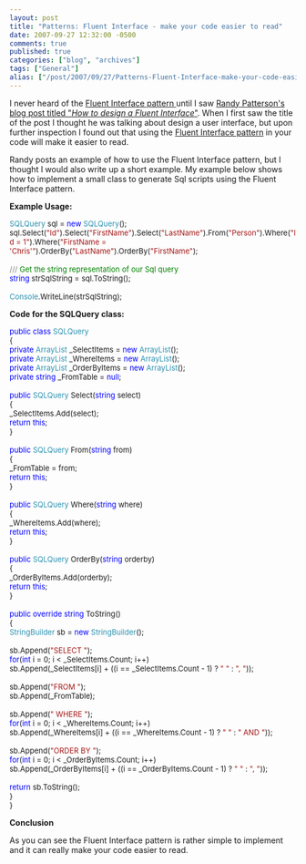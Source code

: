 ```yaml
---
layout: post
title: "Patterns: Fluent Interface - make your code easier to read"
date: 2007-09-27 12:32:00 -0500
comments: true
published: true
categories: ["blog", "archives"]
tags: ["General"]
alias: ["/post/2007/09/27/Patterns-Fluent-Interface-make-your-code-easier-to-read", "/post/2007/09/27/patterns-fluent-interface-make-your-code-easier-to-read"]
---
```

<!-- more -->
<P>I never heard of the <A href="http://en.wikipedia.org/wiki/Fluent_interface">Fluent Interface pattern </A>until I saw <A href="http://randypatterson.com/2007/09/26/HowToDesignAFluentInterface.aspx">Randy Patterson's blog post titled "<EM>How to design a Fluent Interface</EM>"</A>. When I first saw the title of the post I thought he was talking about design a user interface, but upon further inspection I found out that using the <A href="http://martinfowler.com/bliki/FluentInterface.html">Fluent Interface pattern</A> in your code will make it easier to read.</P>
<P>Randy posts an example of how to use the Fluent Interface pattern, but I thought I would also write up a short example. My example below shows how to implement a small class to generate Sql scripts using the Fluent Interface pattern.</P>
<P><STRONG>Example Usage:</STRONG></P><FONT color=#2b91af size=2>
<P>SQLQuery</FONT><FONT size=2> sql = </FONT><FONT color=#0000ff size=2>new</FONT><FONT size=2> </FONT><FONT color=#2b91af size=2>SQLQuery</FONT><FONT size=2>();<BR>sql.Select(</FONT><FONT color=#a31515 size=2>"Id"</FONT><FONT size=2>).Select(</FONT><FONT color=#a31515 size=2>"FirstName"</FONT><FONT size=2>).Select(</FONT><FONT color=#a31515 size=2>"LastName"</FONT><FONT size=2>).From(</FONT><FONT color=#a31515 size=2>"Person"</FONT><FONT size=2>).Where(</FONT><FONT color=#a31515 size=2>"Id = 1"</FONT><FONT size=2>).Where(</FONT><FONT color=#a31515 size=2>"FirstName = 'Chris'"</FONT><FONT size=2>).OrderBy(</FONT><FONT color=#a31515 size=2>"LastName"</FONT><FONT size=2>).OrderBy(</FONT><FONT color=#a31515 size=2>"FirstName"</FONT><FONT size=2>);<BR><BR></FONT><FONT color=#808080 size=2>///</FONT><FONT color=#008000 size=2> Get the string representation of our Sql query<BR></FONT><FONT color=#0000ff size=2>string</FONT><FONT size=2> strSqlString = sql.ToString();<BR><BR></FONT><FONT color=#2b91af size=2>Console</FONT><FONT size=2>.WriteLine(strSqlString);</P></FONT>
<P><STRONG>Code for the SQLQuery class:</STRONG></P><FONT color=#0000ff size=2>
<P>public</FONT><FONT size=2> </FONT><FONT color=#0000ff size=2>class</FONT><FONT size=2> </FONT><FONT color=#2b91af size=2>SQLQuery<BR></FONT><FONT size=2>{<BR></FONT><FONT color=#0000ff size=2>private</FONT><FONT size=2> </FONT><FONT color=#2b91af size=2>ArrayList</FONT><FONT size=2> _SelectItems = </FONT><FONT color=#0000ff size=2>new</FONT><FONT size=2> </FONT><FONT color=#2b91af size=2>ArrayList</FONT><FONT size=2>();<BR></FONT><FONT color=#0000ff size=2>private</FONT><FONT size=2> </FONT><FONT color=#2b91af size=2>ArrayList</FONT><FONT size=2> _WhereItems = </FONT><FONT color=#0000ff size=2>new</FONT><FONT size=2> </FONT><FONT color=#2b91af size=2>ArrayList</FONT><FONT size=2>();<BR></FONT><FONT color=#0000ff size=2>private</FONT><FONT size=2> </FONT><FONT color=#2b91af size=2>ArrayList</FONT><FONT size=2> _OrderByItems = </FONT><FONT color=#0000ff size=2>new</FONT><FONT size=2> </FONT><FONT color=#2b91af size=2>ArrayList</FONT><FONT size=2>();<BR></FONT><FONT color=#0000ff size=2>private</FONT><FONT size=2> </FONT><FONT color=#0000ff size=2>string</FONT><FONT size=2> _FromTable = </FONT><FONT color=#0000ff size=2>null</FONT><FONT size=2>;<BR><BR></FONT><FONT color=#0000ff size=2>public</FONT><FONT size=2> </FONT><FONT color=#2b91af size=2>SQLQuery</FONT><FONT size=2> Select(</FONT><FONT color=#0000ff size=2>string</FONT><FONT size=2> select)<BR>{<BR>_SelectItems.Add(select);<BR></FONT><FONT color=#0000ff size=2>return</FONT><FONT size=2> </FONT><FONT color=#0000ff size=2>this</FONT><FONT size=2>;<BR>}<BR><BR></FONT><FONT color=#0000ff size=2>public</FONT><FONT size=2> </FONT><FONT color=#2b91af size=2>SQLQuery</FONT><FONT size=2> From(</FONT><FONT color=#0000ff size=2>string</FONT><FONT size=2> from)<BR>{<BR>_FromTable = from;<BR></FONT><FONT color=#0000ff size=2>return</FONT><FONT size=2> </FONT><FONT color=#0000ff size=2>this</FONT><FONT size=2>;<BR>}<BR><BR></FONT><FONT color=#0000ff size=2>public</FONT><FONT size=2> </FONT><FONT color=#2b91af size=2>SQLQuery</FONT><FONT size=2> Where(</FONT><FONT color=#0000ff size=2>string</FONT><FONT size=2> where)<BR>{<BR>_WhereItems.Add(where);<BR></FONT><FONT color=#0000ff size=2>return</FONT><FONT size=2> </FONT><FONT color=#0000ff size=2>this</FONT><FONT size=2>;<BR>}<BR><BR></FONT><FONT color=#0000ff size=2>public</FONT><FONT size=2> </FONT><FONT color=#2b91af size=2>SQLQuery</FONT><FONT size=2> OrderBy(</FONT><FONT color=#0000ff size=2>string</FONT><FONT size=2> orderby)<BR>{<BR>_OrderByItems.Add(orderby);<BR></FONT><FONT color=#0000ff size=2>return</FONT><FONT size=2> </FONT><FONT color=#0000ff size=2>this</FONT><FONT size=2>;<BR>}<BR><BR></FONT><FONT color=#0000ff size=2>public</FONT><FONT size=2> </FONT><FONT color=#0000ff size=2>override</FONT><FONT size=2> </FONT><FONT color=#0000ff size=2>string</FONT><FONT size=2> ToString()<BR>{<BR></FONT><FONT color=#2b91af size=2>StringBuilder</FONT><FONT size=2> sb = </FONT><FONT color=#0000ff size=2>new</FONT><FONT size=2> </FONT><FONT color=#2b91af size=2>StringBuilder</FONT><FONT size=2>();<BR><BR>sb.Append(</FONT><FONT color=#a31515 size=2>"SELECT "</FONT><FONT size=2>);<BR></FONT><FONT color=#0000ff size=2>for</FONT><FONT size=2>(</FONT><FONT color=#0000ff size=2>int</FONT><FONT size=2> i = 0; i &lt; _SelectItems.Count; i++)<BR>sb.Append(_SelectItems[i] + ((i == _SelectItems.Count - 1) ? </FONT><FONT color=#a31515 size=2>" "</FONT><FONT size=2> : </FONT><FONT color=#a31515 size=2>", "</FONT><FONT size=2>));<BR><BR>sb.Append(</FONT><FONT color=#a31515 size=2>"FROM "</FONT><FONT size=2>);<BR>sb.Append(_FromTable);<BR><BR>sb.Append(</FONT><FONT color=#a31515 size=2>" WHERE "</FONT><FONT size=2>);<BR></FONT><FONT color=#0000ff size=2>for</FONT><FONT size=2>(</FONT><FONT color=#0000ff size=2>int</FONT><FONT size=2> i = 0; i &lt; _WhereItems.Count; i++)<BR>sb.Append(_WhereItems[i] + ((i == _WhereItems.Count - 1) ? </FONT><FONT color=#a31515 size=2>" "</FONT><FONT size=2> : </FONT><FONT color=#a31515 size=2>" AND "</FONT><FONT size=2>));<BR><BR>sb.Append(</FONT><FONT color=#a31515 size=2>"ORDER BY "</FONT><FONT size=2>);<BR></FONT><FONT color=#0000ff size=2>for</FONT><FONT size=2>(</FONT><FONT color=#0000ff size=2>int</FONT><FONT size=2> i = 0; i &lt; _OrderByItems.Count; i++)<BR>sb.Append(_OrderByItems[i] + ((i == _OrderByItems.Count - 1) ? </FONT><FONT color=#a31515 size=2>" "</FONT><FONT size=2> : </FONT><FONT color=#a31515 size=2>", "</FONT><FONT size=2>));<BR><BR></FONT><FONT color=#0000ff size=2>return</FONT><FONT size=2> sb.ToString();<BR>}<BR>}</FONT></P>
<P><STRONG>Conclusion</STRONG></P>
<P>As you can see&nbsp;the Fluent Interface pattern is rather simple&nbsp;to implement and it can really make your code easier to read.<STRONG>&nbsp;</STRONG></P>
<P>&nbsp;</P>
